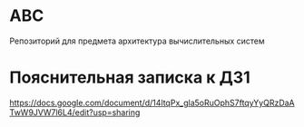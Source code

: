 # АВС
Репозиторий для предмета архитектура вычислительных систем

# Пояснительная записка к ДЗ1
https://docs.google.com/document/d/14ltqPx_gla5oRuOphS7ftqyYyQRzDaATwW9JVW7l6L4/edit?usp=sharing
